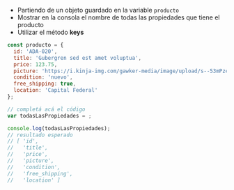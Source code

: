 - Partiendo de un objeto guardado en la variable `producto`
- Mostrar en la consola el nombre de todas las propiedades que tiene el producto
- Utilizar el método **keys**

```js
const producto = {
  id: 'ADA-020',
  title: 'Gubergren sed est amet voluptua',
  price: 123.75,
  picture: 'https://i.kinja-img.com/gawker-media/image/upload/s--53mPze4a--/c_scale,f_auto,fl_progressive,q_80,w_800/1315358249455433031.jpg',
  condition: 'nuevo',
  free_shipping: true,
  location: 'Capital Federal'
};

// completá acá el código
var todasLasPropiedades = ;

console.log(todasLasPropiedades);
// resultado esperado
// [ 'id',
//   'title',
//   'price',
//   'picture',
//   'condition',
//   'free_shipping',
//   'location' ]
```
